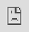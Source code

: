 <p align="center">
      <iframe src="https://github.com/Ivan-Alekseev/Ivan-Alekseev/blob/main/WSG.gif" width="100%" height="100%" style='position:absolute;top:0;left:0;' frameBorder="0" allowFullScreen></iframe></p>

</p>
<p align="center">
      <h1>Hi👋! I am Ivan Alekseev. Frontend developer</h1>
</p>

Welcome to my GitHub page! I am a frontend developer.
Here you can find some of my open source and pet-projects. 

### 🛠 My tech stack:

- **Responsive web-development:** HTML, CSS/SCSS/LESS;
- **Frontend:** JavaScript (ES6+)
- **JavaScript libraries:** React, Redux;
- **Testing libraries:** Jest;
- **Code bundlers:** Webpack;
- **UX/UI:** Figma, Adobe Photoshop.

## 🎓 Currently learning:
- React;
- TypeScript;
- Styled Components.

### 💻 Some of my open source projects:

| Project name        | Description          | Technologies  |
| --------------------- | ------------- | ---------------- |
|[UTM-Generator ](https://ivan-alekseev.github.io/UTM-Generator/)[[project]](https://github.com/Ivan-Alekseev/UTM-Generator)| A service for generating utm tags in URL links. | JavaScript(ES6), HTML, CSS |
| [MyCV](https://ivan-alekseev.github.io/MyCV/)[[project]](https://github.com/Ivan-Alekseev/UTM-Generator)| My resume with my skills  | HTML, CSS, React |
| [Budget calculation](https://ivan-alekseev.github.io/Budget---calculation/)[[project]](https://github.com/Ivan-Alekseev/Budget---calculation)| With the help of this file, you can simply calculate expenses and income. | HTML, CSS, JavaScript |

### 💌 Feel free to contact me if you have interesting ideas or looking for a new team member. 

<p align="center">
<a href="mailto:ivanalekseev220195@gmail.com"><img height="30" src="https://github.com/Renko-hens/renkoHens/blob/main/003-email.svg"></a>&nbsp;&nbsp;
<!--<a href="https://www.linkedin.com/in/"><img height="30" src="https://github.com/Renko-hens/renkoHens/blob/main/001-linkedin.svg"></a>&nbsp;&nbsp;-->
<!--<a href=""><img height="30" src="https://github.com/Renko-hens/renkoHens/blob/main/002-instagram.svg"></a>&nbsp;&nbsp;-->
<a href="https://spb.hh.ru/resume/c342aefeff0b4dc81d0039ed1f3662737a4f47"><img height="30" src="https://github.com/Ivan-Alekseev/Ivan-Alekseev/blob/main/headhunter.png"></a>&nbsp;&nbsp;
<a href="https://t.me/aleksv95"><img height="30" src="https://github.com/Ivan-Alekseev/Ivan-Alekseev/blob/main/telegram.svg"></a>&nbsp;&nbsp;
</p>
<p align="center">
<a href="https://www.codewars.com/users/Ivan%20Alekseev"><img height="30" src="https://www.codewars.com/users/Ivan%20Alekseev/badges/micro"></a>
<a href="https://leetcode.com/Ivan_Alekseev/"><img height="30" src="https://img.shields.io/badge/dynamic/json?style=for-the-badge&labelColor=black&color=%23ffa116&label=LeetCode&query=solvedOverTotal&url=https%3A%2F%2Fleetcode-badge.vercel.app%2Fapi%2Fusers%2FIvan_Alekseev"></a>
</p>
